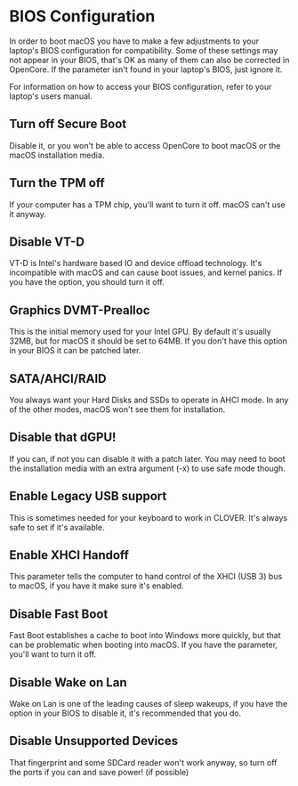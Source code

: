 # BIOS Configuration

In order to boot macOS you have to make a few adjustments to your laptop's BIOS configuration for compatibility. Some of these settings may not appear in your BIOS, that's OK as many of them can also be corrected in OpenCore. If the parameter isn't found in your laptop's BIOS, just ignore it.

For information on how to access your BIOS configuration, refer to your laptop's users manual.

## Turn off Secure Boot

Disable it, or you won't be able to access OpenCore to boot macOS or the macOS installation media.

## Turn the TPM off

If your computer has a TPM chip, you'll want to turn it off. macOS can't use it anyway.

## Disable VT-D

VT-D is Intel's hardware based IO and device offload technology. It's incompatible with macOS and can cause boot issues, and kernel panics. If you have the option, you should turn it off.

## Graphics DVMT-Prealloc

This is the initial memory used for your Intel GPU. By default it's usually 32MB, but for macOS it should be set to 64MB. If you don't have this option in your BIOS it can be patched later.

## SATA/AHCI/RAID

You always want your Hard Disks and SSDs to operate in AHCI mode. In any of the other modes, macOS won't see them for installation.

## Disable that dGPU!

If you can, if not you can disable it with a patch later. You may need to boot the installation media with an extra argument \(-x\) to use safe mode though.

## Enable Legacy USB support

This is sometimes needed for your keyboard to work in CLOVER. It's always safe to set if it's available.

## Enable XHCI Handoff

This parameter tells the computer to hand control of the XHCI \(USB 3\) bus to macOS, if you have it make sure it's enabled.

## Disable Fast Boot

Fast Boot establishes a cache to boot into Windows more quickly, but that can be problematic when booting into macOS. If you have the parameter, you'll want to turn it off.

## Disable Wake on Lan

Wake on Lan is one of the leading causes of sleep wakeups, if you have the option in your BIOS to disable it, it's recommended that you do.

## Disable Unsupported Devices

That fingerprint and some SDCard reader won't work anyway, so turn off the ports if you can and save power! \(if possible\)

